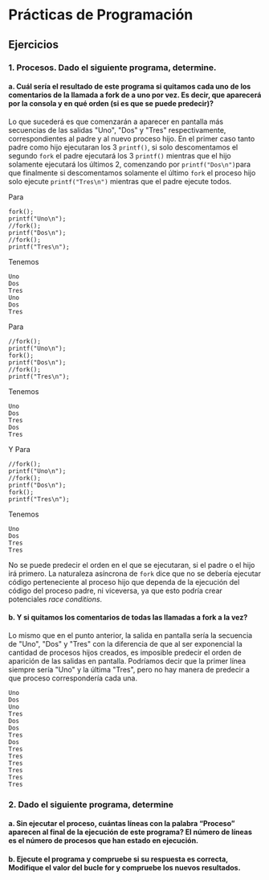 # Prácticas de Programación

## Ejercicios

### 1. Procesos. Dado el siguiente programa, determine.
#### a. Cuál sería el resultado de este programa si quitamos cada uno de los comentarios de la llamada a fork de a uno por vez. Es decir, que aparecerá por la consola y en qué orden (si es que se puede predecir)?

Lo que sucederá es que comenzarán a aparecer en pantalla más secuencias de las salidas "Uno", "Dos" y "Tres" respectivamente, correspondientes al padre y al nuevo proceso hijo. En el primer caso tanto padre como hijo ejecutaran los 3 `printf()`, si solo descomentamos el segundo `fork` el padre ejecutará los 3 `printf()` mientras que el hijo solamente ejecutará los últimos 2, comenzando por `printf("Dos\n")`para que finalmente si descomentamos solamente el último `fork` el proceso hijo solo ejecute `printf("Tres\n")` mientras que el padre ejecute todos.

Para
```
fork();
printf("Uno\n");
//fork();
printf("Dos\n");
//fork();
printf("Tres\n");
```
Tenemos
```
Uno
Dos
Tres
Uno
Dos
Tres
```
Para
```
//fork();
printf("Uno\n");
fork();
printf("Dos\n");
//fork();
printf("Tres\n");
```
Tenemos
```
Uno
Dos
Tres
Dos
Tres
```
Y Para
```
//fork();
printf("Uno\n");
//fork();
printf("Dos\n");
fork();
printf("Tres\n");
```
Tenemos
```
Uno
Dos
Tres
Tres
```

No se puede predecir el orden en el que se ejecutaran, si el padre o el hijo irá primero. La naturaleza asíncrona de `fork` dice que no se debería ejecutar código perteneciente al proceso hijo que dependa de la ejecución del código del proceso padre, ni viceversa, ya que esto podría crear potenciales *race conditions*.

#### b. Y si quitamos los comentarios de todas las llamadas a fork a la vez? 

Lo mismo que en el punto anterior, la salida en pantalla sería la secuencia de "Uno", "Dos" y "Tres" con la diferencia de que al ser exponencial la cantidad de procesos hijos creados, es imposible predecir el orden de aparición de las salidas en pantalla. Podríamos decir que la primer línea siempre sería "Uno" y la última "Tres", pero no hay manera de predecir a que proceso correspondería cada una.

```
Uno
Dos
Uno
Tres
Dos
Dos
Tres
Dos
Tres
Tres
Tres
Tres
Tres
Tres
```
### 2. Dado el siguiente programa, determine
#### a. Sin ejecutar el proceso, cuántas líneas con la palabra “Proceso” aparecen al final de la ejecución de este programa? El número de líneas es el número de procesos que han estado en ejecución.

#### b. Ejecute el programa y compruebe si su respuesta es correcta, Modifique el valor del bucle for y compruebe los nuevos resultados.

